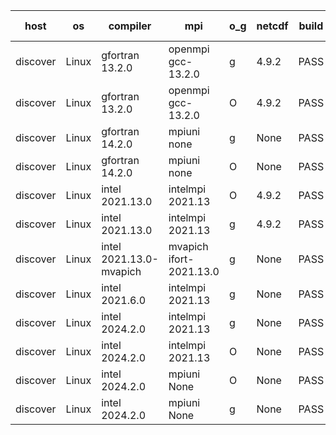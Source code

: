 

| host     | os       | compiler                              | mpi                      | o_g        | netcdf        | build       | u_pass          | u_fail          | s_pass            | s_fail            | e_pass             | e_fail             | nuopc_pass       | nuopc_fail       | artifacts link          |
|----------|----------|---------------------------------------|--------------------------|------------|---------------|-------------|-----------------|-----------------|-------------------|-------------------|--------------------|--------------------|------------------|------------------|-------------------------|
| discover | Linux | gfortran 13.2.0 | openmpi gcc-13.2.0  | g | 4.9.2  | PASS | None | None | None | None | None | None | None | None | <a href="https://github.com/esmf-org/esmf-test-artifacts/tree/d751db5cf997e3aad6b6b4f5ae15955e590df772/develop/gfortran/13.2.0/g/openmpi/gcc-13.2.0" target="_blank">d751db5</a> | 
| discover | Linux | gfortran 13.2.0 | openmpi gcc-13.2.0  | O | 4.9.2  | PASS | None | None | None | None | None | None | None | None | <a href="https://github.com/esmf-org/esmf-test-artifacts/tree/7728f8f524cef0c23a63513b8189b18e7b7b527b/develop/gfortran/13.2.0/O/openmpi/gcc-13.2.0" target="_blank">7728f8f</a> | 
| discover | Linux | gfortran 14.2.0 | mpiuni none  | g | None  | PASS | None | None | None | None | None | None | None | None | <a href="https://github.com/esmf-org/esmf-test-artifacts/tree/1b1bf19f9e96506416bdf610fdac74fee622076b/develop/gfortran/14.2.0/g/mpiuni/none" target="_blank">1b1bf19</a> | 
| discover | Linux | gfortran 14.2.0 | mpiuni none  | O | None  | PASS | None | None | None | None | None | None | None | None | <a href="https://github.com/esmf-org/esmf-test-artifacts/tree/515057c12c925a9213230a48ddf0d9a1e7abe3a3/develop/gfortran/14.2.0/O/mpiuni/none" target="_blank">515057c</a> | 
| discover | Linux | intel 2021.13.0 | intelmpi 2021.13  | O | 4.9.2  | PASS | None | None | None | None | None | None | None | None | <a href="https://github.com/esmf-org/esmf-test-artifacts/tree/b5a422553aa205bd8324499aac13800a0dc85469/develop/intel/2021.13.0/O/intelmpi/2021.13" target="_blank">b5a4225</a> | 
| discover | Linux | intel 2021.13.0 | intelmpi 2021.13  | g | 4.9.2  | PASS | None | None | None | None | None | None | None | None | <a href="https://github.com/esmf-org/esmf-test-artifacts/tree/bf302b143596483bfb2e2f536b988ffa7ed559c0/develop/intel/2021.13.0/g/intelmpi/2021.13" target="_blank">bf302b1</a> | 
| discover | Linux | intel 2021.13.0-mvapich | mvapich ifort-2021.13.0  | g | None  | PASS | None | None | None | None | None | None | None | None | <a href="https://github.com/esmf-org/esmf-test-artifacts/tree/3700699d8c367fbc480aeb28a4218b2982f5db38/develop/intel/2021.13.0-mvapich/g/mvapich/ifort-2021.13.0" target="_blank">3700699</a> | 
| discover | Linux | intel 2021.6.0 | intelmpi 2021.13  | g | None  | PASS | None | None | None | None | None | None | None | None | <a href="https://github.com/esmf-org/esmf-test-artifacts/tree/ebca5ceb75b7144db5c2461bc05a3064a3a92f44/develop/intel/2021.6.0/g/intelmpi/2021.13" target="_blank">ebca5ce</a> | 
| discover | Linux | intel 2024.2.0 | intelmpi 2021.13  | g | None  | PASS | None | None | None | None | None | None | None | None | <a href="https://github.com/esmf-org/esmf-test-artifacts/tree/320a342c6a8d684e88ceec6c2dcc0f2ee879e4a1/develop/intel/2024.2.0/g/intelmpi/2021.13" target="_blank">320a342</a> | 
| discover | Linux | intel 2024.2.0 | intelmpi 2021.13  | O | None  | PASS | None | None | None | None | None | None | None | None | <a href="https://github.com/esmf-org/esmf-test-artifacts/tree/a8fef038f5e040d847e94b3dce8c5a4a8fc0a6af/develop/intel/2024.2.0/O/intelmpi/2021.13" target="_blank">a8fef03</a> | 
| discover | Linux | intel 2024.2.0 | mpiuni None  | O | None  | PASS | None | None | None | None | None | None | None | None | <a href="https://github.com/esmf-org/esmf-test-artifacts/tree/850a9f23d0e6aa67d735ae4ea9d3c856dcb28796/develop/intel/2024.2.0/O/mpiuni/None" target="_blank">850a9f2</a> | 
| discover | Linux | intel 2024.2.0 | mpiuni None  | g | None  | PASS | None | None | None | None | None | None | None | None | <a href="https://github.com/esmf-org/esmf-test-artifacts/tree/58273f3f76cb2ada698af3936d55c0025664d1ab/develop/intel/2024.2.0/g/mpiuni/None" target="_blank">58273f3</a> | 
